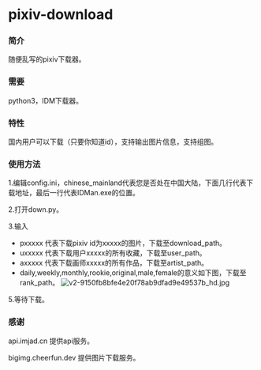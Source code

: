 # pixiv-download

### 简介

随便乱写的pixiv下载器。

### 需要

python3，IDM下载器。

### 特性

国内用户可以下载（只要你知道id），支持输出图片信息，支持组图。

### 使用方法

1.编辑config.ini，chinese_mainland代表您是否处在中国大陆，下面几行代表下载地址，最后一行代表IDMan.exe的位置。

2.打开down.py。

3.输入

- pxxxxx 代表下载pixiv id为xxxxx的图片，下载至download_path。
- uxxxxx 代表下载用户xxxxx的所有收藏，下载至user_path。
- axxxxx 代表下载画师xxxxx的所有作品，下载至artist_path。
- daily,weekly,monthly,rookie,original,male,female的意义如下图，下载至rank_path。
  ![v2-9150fb8bfe4e20f78ab9dfad9e49537b_hd.jpg](https://i.loli.net/2020/02/01/uiOyq8WVZrDc9GI.jpg)

5.等待下载。

### 感谢

api.imjad.cn 提供api服务。

bigimg.cheerfun.dev 提供图片下载服务。
